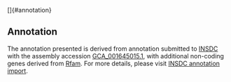 []{#annotation}

Annotation
----------

The annotation presented is derived from annotation submitted to
[INSDC](http://www.insdc.org) with the assembly accession
[GCA\_001645015.1](http://www.ebi.ac.uk/ena/data/view/GCA_001645015.1),
with additional non-coding genes derived from
[Rfam](http://rfam.xfam.org/). For more details, please visit [INSDC
annotation
import](http://ensemblgenomes.org/info/data/insdc_annotation).
